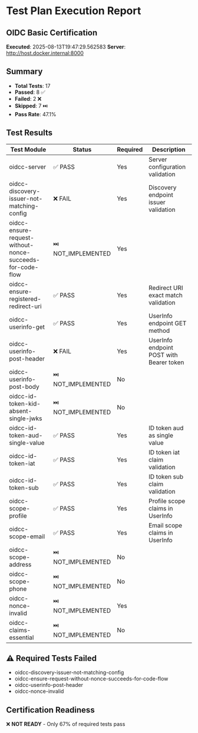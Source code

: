 # Test Plan Execution Report

## OIDC Basic Certification
**Executed**: 2025-08-13T19:47:29.562583
**Server**: http://host.docker.internal:8000

## Summary
- **Total Tests**: 17
- **Passed**: 8 ✅
- **Failed**: 2 ❌
- **Skipped**: 7 ⏭️
- **Pass Rate**: 47.1%

## Test Results

| Test Module | Status | Required | Description |
|-------------|--------|----------|-------------|
| oidcc-server | ✅ PASS | Yes | Server configuration validation |
| oidcc-discovery-issuer-not-matching-config | ❌ FAIL | Yes | Discovery endpoint issuer validation |
| oidcc-ensure-request-without-nonce-succeeds-for-code-flow | ⏭️ NOT_IMPLEMENTED | Yes |  |
| oidcc-ensure-registered-redirect-uri | ✅ PASS | Yes | Redirect URI exact match validation |
| oidcc-userinfo-get | ✅ PASS | Yes | UserInfo endpoint GET method |
| oidcc-userinfo-post-header | ❌ FAIL | Yes | UserInfo endpoint POST with Bearer token |
| oidcc-userinfo-post-body | ⏭️ NOT_IMPLEMENTED | No |  |
| oidcc-id-token-kid-absent-single-jwks | ⏭️ NOT_IMPLEMENTED | No |  |
| oidcc-id-token-aud-single-value | ✅ PASS | Yes | ID token aud as single value |
| oidcc-id-token-iat | ✅ PASS | Yes | ID token iat claim validation |
| oidcc-id-token-sub | ✅ PASS | Yes | ID token sub claim validation |
| oidcc-scope-profile | ✅ PASS | Yes | Profile scope claims in UserInfo |
| oidcc-scope-email | ✅ PASS | Yes | Email scope claims in UserInfo |
| oidcc-scope-address | ⏭️ NOT_IMPLEMENTED | No |  |
| oidcc-scope-phone | ⏭️ NOT_IMPLEMENTED | No |  |
| oidcc-nonce-invalid | ⏭️ NOT_IMPLEMENTED | Yes |  |
| oidcc-claims-essential | ⏭️ NOT_IMPLEMENTED | No |  |

## ⚠️ Required Tests Failed
- oidcc-discovery-issuer-not-matching-config
- oidcc-ensure-request-without-nonce-succeeds-for-code-flow
- oidcc-userinfo-post-header
- oidcc-nonce-invalid

## Certification Readiness
❌ **NOT READY** - Only 67% of required tests pass

